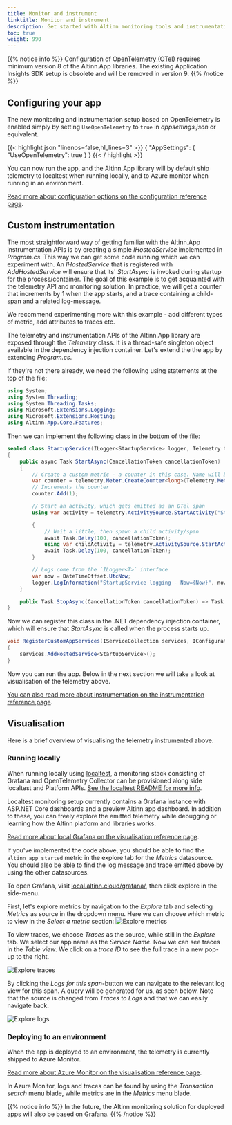```yaml
---
title: Monitor and instrument
linktitle: Monitor and instrument
description: Get started with Altinn monitoring tools and instrumentation
toc: true
weight: 990
---
```


{{% notice info %}}
Configuration of [OpenTelemetry (OTel)](https://opentelemetry.io/) requires minimum version 8 of the Altinn.App libraries.
The existing Application Insights SDK setup is obsolete and will be removed in version 9. 
{{% /notice %}}

## Configuring your app

The new monitoring and instrumentation setup based on OpenTelemetry is enabled simply by setting 
`UseOpenTelemetry` to `true` in *appsettings.json* or equivalent.

{{< highlight json "linenos=false,hl_lines=3" >}}
{
  "AppSettings": {
    "UseOpenTelemetry": true
  }
}
{{< / highlight >}}

You can now run the app, and the Altinn.App library will by default ship telemetry to localtest when running locally,
and to Azure monitor when running in an environment.

[Read more about configuration options on the configuration reference page](/altinn-studio/reference/monitoring/configuration/).

## Custom instrumentation

The most straightforward way of getting familiar with the Altinn.App instrumentation APIs is by creating
a simple *IHostedService* implemented in *Program.cs*. This way we can get some code running which we can experiment with.
An *IHostedService* that is registered with *AddHostedService* will ensure that its' *StartAsync* is invoked
during startup for the process/container. The goal of this example is to get acquainted with the telemetry API and monitoring
solution. In practice, we will get a counter that increments by 1 when the app starts, and a trace containing a child-span
and a related log-message.

We recommend experimenting more with this example - add different types of metric, add attributes to traces etc.

The telemetry and instrumentation APIs of the Altinn.App library are exposed through the *Telemetry* class.
It is a thread-safe singleton object available in the dependency injection container.
Let's extend the the app by extending *Program.cs*.

If they're not there already, we need the following using statements at the top of the file:

```csharp
using System;
using System.Threading;
using System.Threading.Tasks;
using Microsoft.Extensions.Logging;
using Microsoft.Extensions.Hosting;
using Altinn.App.Core.Features;
```

Then we can implement the following class in the bottom of the file:

```csharp
sealed class StartupService(ILogger<StartupService> logger, Telemetry telemetry) : IHostedService
{
    public async Task StartAsync(CancellationToken cancellationToken)
    {
        // Create a custom metric - a counter in this case. Name will become `altinn_app_started`
        var counter = telemetry.Meter.CreateCounter<long>(Telemetry.Metrics.CreateName("started"));
        // Increments the counter
        counter.Add(1);

        // Start an activity, which gets emitted as an OTel span
        using var activity = telemetry.ActivitySource.StartActivity("StartupService");

        {
            // Wait a little, then spawn a child activity/span
            await Task.Delay(100, cancellationToken);
            using var childActivity = telemetry.ActivitySource.StartActivity("ChildActivity");
            await Task.Delay(100, cancellationToken);
        }

        // Logs come from the `ILogger<T>` interface
        var now = DateTimeOffset.UtcNow;
        logger.LogInformation("StartupService logging - Now={Now}", now);
    }

    public Task StopAsync(CancellationToken cancellationToken) => Task.CompletedTask;
}
```

Now we can register this class in the .NET dependency injection container, which will ensure
that *StartAsync* is called when the process starts up.

```csharp
void RegisterCustomAppServices(IServiceCollection services, IConfiguration config, IWebHostEnvironment env)
{
    services.AddHostedService<StartupService>();
}
```

Now you can run the app. Below in the next section we will take a look at visualisation of the telemetry above.

[You can also read more about instrumentation on the instrumentation reference page](/altinn-studio/reference/monitoring/instrumentation).

## Visualisation

Here is a brief overview of visualising the telemetry instrumented above.

###  Running locally 

When running locally using [localtest](/altinn-studio/guides/local-dev/), a monitoring stack consisting of Grafana and OpenTelemetry Collector 
can be provisioned along side localtest and Platform APIs. [See the localtest README for more info](https://github.com/Altinn/app-localtest/blob/main/README.md).

Localtest monitoring setup currently contains a Grafana instance with ASP.NET Core dashboards and a preview Altinn app dashboard.
In addition to these, you can freely explore the emitted telemetry while debugging or learning how the Altinn platform and libraries works.

[Read more about local Grafana on the visualisation reference page](/altinn-studio/reference/monitoring/visualisation/#grafana).

If you've implemented the code above, you should be able to find the `altinn_app_started` metric in the explore tab for the *Metrics* datasource.
You should also be able to find the log message and trace emitted above by using the other datasources.

To open Grafana, visit [local.altinn.cloud/grafana/](http://local.altinn.cloud/grafana/), then click explore in the side-menu.

First, let's explore metrics by navigation to the *Explore* tab and selecting *Metrics* as source in the dropdown menu. Here we
can choose which metric to view in the *Select a metric* section:
![Explore metrics](grafana-quickstart-metric.png "Explore metrics")

To view traces, we choose *Traces* as the source, while still in the *Explore* tab. We select our app name as the *Service Name*. 
Now we can see traces in the *Table view*. We click on a *trace ID* to see the full trace in a new pop-up to the right. 

![Explore traces](grafana-quickstart-trace.png "Explore traces. Here it is possible to analyze traces, attributes, and filter out log messages related to the trace.")

By clicking the *Logs for this span*-button we can navigate to the relevant log view for this span. A query will be generated for us,
 as seen below. Note that the source is changed from *Traces* to *Logs* and that we can easily navigate back.

![Explore logs](grafana-quickstart-logs.png "Explore logs. Now we see all log messages related to the root trace we made.")

### Deploying to an environment

When the app is deployed to an environment, the telemetry is currently shipped to Azure Monitor.

[Read more about Azure Monitor on the visualisation reference page](/altinn-studio/reference/monitoring/visualisation/#azure-monitor).

In Azure Monitor, logs and traces can be found by using the *Transaction search* menu blade,
while metrics are in the *Metrics* menu blade.

{{% notice info %}}
In the future, the Altinn monitoring solution for deployed apps will also be based on Grafana.
{{% /notice %}}
